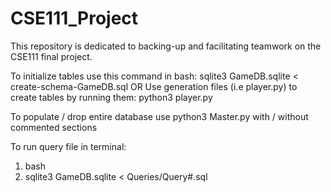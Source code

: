 # CSE111_Project
This repository is dedicated to backing-up and facilitating teamwork on the CSE111 final project.

To initialize tables use this command in bash: sqlite3 GameDB.sqlite < create-schema-GameDB.sql 
OR
Use generation files (i.e player.py) to create tables by running them: python3 player.py

To populate / drop entire database use python3 Master.py with / without commented sections

To run query file in terminal: 
1. bash
2. sqlite3 GameDB.sqlite < Queries/Query#.sql